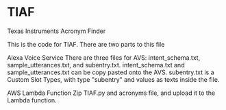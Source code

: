 # TIAF
Texas Instruments Acronym Finder

This is the code for TIAF. There are two parts to this file

Alexa Voice Service
There are three files for AVS: intent_schema.txt, sample_utterances.txt, and subentry.txt.
intent_schema.txt and sample_utterances.txt can be copy pasted onto the AVS.
subentry.txt is a Custom Slot Types, with type "subentry" and values as texts inside the file.

AWS Lambda Function
Zip TIAF.py and acronyms file, and upload it to the Lambda function.

